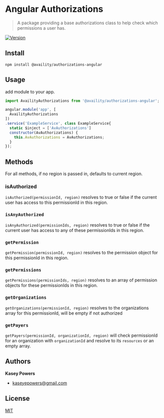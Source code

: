 # Angular Authorizations

> A package providing a base authorizations class to help check which permissions a user has.

[![Version](https://img.shields.io/npm/v/@availity/authorizations-angular.svg?style=for-the-badge)](https://www.npmjs.com/package/@availity/authorizations-angular)

## Install
`npm install @availity/authorizations-angular`

## Usage

add module to your app.

```javascript
import AvailityAuthorizations from '@availity/authorizations-angular';

angular.module('app', [
  AvailityAuthorizations
])
.service('ExampleService', class ExampleService{
  static $inject = ['AvAuthorizations']
  constructor(AvAuthorizations) {
    this.AvAuthorizations = AvAuthorizations;
  }
});
```


## Methods

For all methods, if no region is passed in, defaults to current region.

### isAuthorized

`isAuthorized(permissionId, region)` resolves to true or false if the current user has access to this permissionId in this region.

### `isAnyAuthorized`

`isAnyAuthorized(permissionIds, region)` resolves to true or false if the current user has access to any of these permissionIds in this region.

### `getPermission`

`getPermission(permissionId, region)` resolves to the permission object for this permissionId in this region.

### `getPermissions`

`getPermissions(permissionIds, region)` resolves to an array of permission objects for these permissionIds in this region.

### `getOrganizations`

`getOrganizations(permissionId, region)` resolves to the organizations array for this permissionId, will be empty if not authorized

### `getPayers`

`getPayers(permissionId, organizationId, region)` will check permissionId for an organization with `organizationId` and resolve to its `resources` or an empty array.

## Authors
**Kasey Powers**
* [kaseyepowers@gmail.com](kaseyepowers@gmail.com)

## License
[MIT](../../LICENSE)
